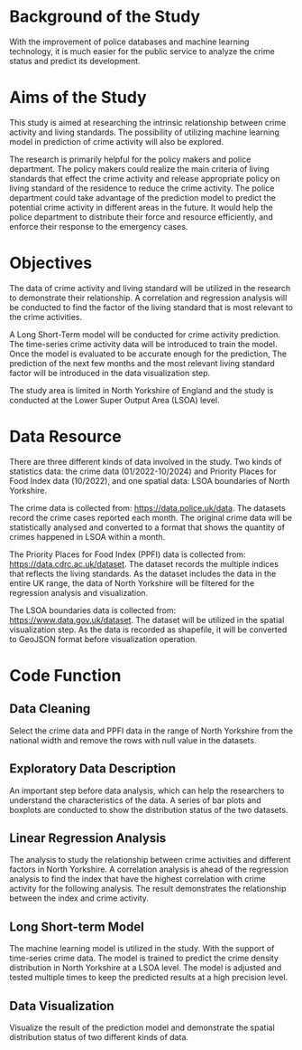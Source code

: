 # Background of the Study
With the improvement of police databases and machine learning technology, it is much easier for the public service to analyze the crime status and predict its development.
# Aims of the Study

This study is aimed at researching the intrinsic relationship between crime activity and living standards. The possibility of utilizing machine learning model in prediction of crime activity will also be explored. 

The research is primarily helpful for the policy makers and police department. The policy makers could realize the main criteria of living standards that effect the crime activity and release appropriate policy on living standard of the residence to reduce the crime activity. The police department could take advantage of the prediction model to predict the potential crime activity in different areas in the future. It would help the police department to distribute their force and resource efficiently, and enforce their response to the emergency cases.

# Objectives

The data of crime activity and living standard will be utilized in the research to demonstrate their relationship. A correlation and regression analysis will be conducted to find the factor of the living standard that is most relevant to the crime activities.
	
 A Long Short-Term model will be conducted for crime activity prediction. The time-series crime activity data will be introduced to train the model. Once the model is evaluated to be accurate enough for the prediction, The prediction of the next few months and the most relevant living standard factor will be introduced in the data visualization step.
 
The study area is limited in North Yorkshire of England and the study is conducted at the Lower Super Output Area (LSOA) level.

# Data Resource

There are three different kinds of data involved in the study. Two kinds of statistics data: the crime data (01/2022-10/2024) and Priority Places for Food Index data (10/2022), and one spatial data: LSOA boundaries of North Yorkshire.

The crime data is collected from: https://data.police.uk/data. The datasets record the crime cases reported each month. The original crime data will be statistically analysed and converted to a format that shows the quantity of crimes happened in LSOA within a month.

The Priority Places for Food Index (PPFI) data is collected from: https://data.cdrc.ac.uk/dataset. The dataset records the multiple indices that reflects the living standards. As the dataset includes the data in the entire UK range, the data of North Yorkshire will be filtered for the regression analysis and visualization.

The LSOA boundaries data is collected from: https://www.data.gov.uk/dataset. The dataset will be utilized in the spatial visualization step. As the data is recorded as shapefile, it will be converted to GeoJSON format before visualization operation.

# Code Function
## Data Cleaning
Select the crime data and PPFI data in the range of North Yorkshire from the national width and remove the rows with null value in the datasets.
## Exploratory Data Description
An important step before data analysis, which can help the researchers to understand the characteristics of the data. A series of bar plots and boxplots are conducted to show the distribution status of the two datasets.
## Linear Regression Analysis
The analysis to study the relationship between crime activities and different factors in North Yorkshire. A correlation analysis is ahead of the regression analysis to find the index that have the highest correlation with crime activity for the following analysis. The result demonstrates the relationship between the index and crime activity.
## Long Short-term Model 
The machine learning model is utilized in the study. With the support of time-series crime data. The model is trained to predict the crime density distribution in North Yorkshire at a LSOA level. The model is adjusted and tested multiple times to keep the predicted results at a high precision level.
## Data Visualization
Visualize the result of the prediction model and demonstrate the spatial distribution status of two different kinds of data.

